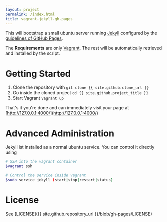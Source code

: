 ```yaml
---
layout: project
permalink: /index.html
title: vagrant-jekyll-gh-pages
---
```


This will bootstrap a small ubuntu server running [Jekyll](http://jekyllrb.com/) configured by the [guidelines of GitHub Pages](https://help.github.com/articles/using-jekyll-with-pages/).

The **Requirements** are only [Vagrant](https://www.vagrantup.com/). The rest will be automatically retrieved and installed by the script.

# Getting Started
1. Clone the repository with `git clone {{ site.github.clone_url }}`
2. Go inside the cloned project `cd {{ site.github.project_title }}`
3. Start Vagrant `vagrant up`

That's it you're done and can immediately visit your page at [http://127.0.0.1:4000/](http://127.0.0.1:4000/)

# Advanced Administration
Jekyll ist installed as a normal ubuntu service. You can control it directly using

```bash
# SSH into the vagrant container
$vagrant ssh

# Control the service inside vagrant
$sudo service jekyll (start|stop|restart|status)
```

# License
See [LICENSE]({{ site.github.repository_url }}/blob/gh-pages/LICENSE)
